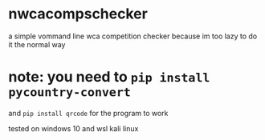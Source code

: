# nwcacompschecker
a simple vommand line wca competition checker because im too lazy to do it the normal way

# note: you need to ``` pip install pycountry-convert ```
and ``` pip install qrcode ```
for the program to work


tested on windows 10 and wsl kali linux